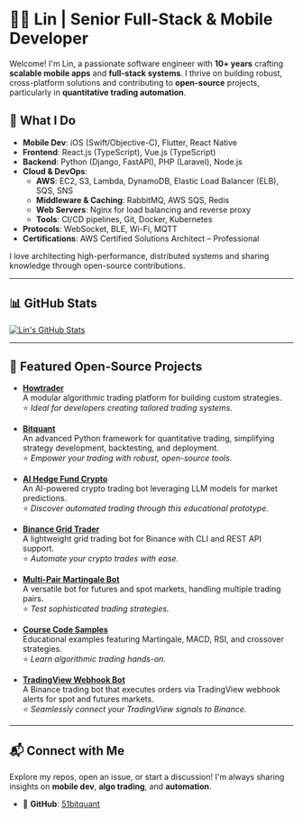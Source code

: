 # 👨‍💻 Lin | Senior Full-Stack & Mobile Developer

Welcome! I'm Lin, a passionate software engineer with **10+ years** crafting **scalable mobile apps** and **full-stack systems**. I thrive on building robust, cross-platform solutions and contributing to **open-source** projects, particularly in **quantitative trading automation**.

## 🚀 What I Do
- **Mobile Dev**: iOS (Swift/Objective-C), Flutter, React Native
- **Frontend**: React.js (TypeScript), Vue.js (TypeScript)
- **Backend**: Python (Django, FastAPI), PHP (Laravel), Node.js
- **Cloud & DevOps**:
  - **AWS**: EC2, S3, Lambda, DynamoDB, Elastic Load Balancer (ELB), SQS, SNS
  - **Middleware & Caching**: RabbitMQ, AWS SQS, Redis
  - **Web Servers**: Nginx for load balancing and reverse proxy
  - **Tools**: CI/CD pipelines, Git, Docker, Kubernetes
- **Protocols**: WebSocket, BLE, Wi-Fi, MQTT
- **Certifications**: AWS Certified Solutions Architect – Professional

I love architecting high-performance, distributed systems and sharing knowledge through open-source contributions.

---

## 📊 GitHub Stats

[![Lin's GitHub Stats](https://github-readme-stats.vercel.app/api?username=51bitquant&show_icons=true&theme=tokyonight)](https://github.com/51bitquant)

---

## 🌟 Featured Open-Source Projects

- **[Howtrader](https://github.com/51bitquant/howtrader)**  
  A modular algorithmic trading platform for building custom strategies.  
  ⭐ *Ideal for developers creating tailored trading systems.*

- **[Bitquant](https://github.com/51bitquant/bitquant)**  
  An advanced Python framework for quantitative trading, simplifying strategy development, backtesting, and deployment.  
  ⭐ *Empower your trading with robust, open-source tools.*

- **[AI Hedge Fund Crypto](https://github.com/51bitquant/ai-hedge-fund-crypto)**  
  An AI-powered crypto trading bot leveraging LLM models for market predictions.  
  ⭐ *Discover automated trading through this educational prototype.*

- **[Binance Grid Trader](https://github.com/51bitquant/binance_grid_trader)**  
  A lightweight grid trading bot for Binance with CLI and REST API support.  
  ⭐ *Automate your crypto trades with ease.*

- **[Multi-Pair Martingale Bot](https://github.com/51bitquant/multi_pairs_martingale_bot)**  
  A versatile bot for futures and spot markets, handling multiple trading pairs.  
  ⭐ *Test sophisticated trading strategies.*

- **[Course Code Samples](https://github.com/51bitquant/course_codes)**  
  Educational examples featuring Martingale, MACD, RSI, and crossover strategies.  
  ⭐ *Learn algorithmic trading hands-on.*

- **[TradingView Webhook Bot](https://github.com/51bitquant/binance-tradingview-webhook-bot)**  
  A Binance trading bot that executes orders via TradingView webhook alerts for spot and futures markets.  
  ⭐ *Seamlessly connect your TradingView signals to Binance.*
---

## 📬 Connect with Me

Explore my repos, open an issue, or start a discussion! I'm always sharing insights on **mobile dev**, **algo trading**, and **automation**.
- 🔗 **GitHub**: [51bitquant](https://github.com/51bitquant)
